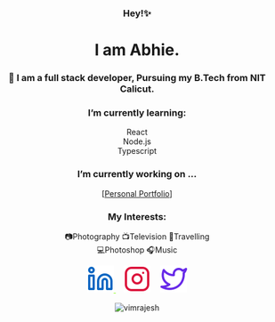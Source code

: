 <div align="center" >
<!-- <img src="./kopara.svg" alt="Linked In" > -->

### Hey!✨
# I am Abhie.
### 🤖 I am a full stack developer, Pursuing my B.Tech from NIT Calicut.

### I’m currently learning:
  React <br>
  Node.js <br>
  Typescript

### I’m currently working on ...
  [<a href="https://kyunaie.herokuapp.com/">Personal Portfolio</a>]
### My Interests: 
  📷Photography
  📺Television
  🧳Travelling <br>
  💻Photoshop
  🎧Music
<br>
<!-- <hr> -->
<a style="color:chartreuse" href="https://www.linkedin.com/in/abhishekmpawar/"><img src="./linkedin.svg" alt="Linked In" >
</a>
&#x2800;
<a style="color:crimson" href="https://www.instagram.com/kyunaie/"> <img src="./instagram.svg" alt="insta" ></a>
&#x2800;
<a href="https://twitter.com/kyunaie"><img src="./twitter.svg" alt="Twitter" ></a>


<!--- --->
<p><img align="center" src="https://github-readme-stats.vercel.app/api/top-langs?username=kyunaie&show_icons=true&locale=en&layout=compact&theme=dark&hide_border=True&margin-h=8 " alt="vimrajesh" /></p>
</div>














<!--
**kyunaie/kyunaie** is a ✨ _special_ ✨ repository because its `README.md` (this file) appears on your GitHub profile.

Here are some ideas to get you started:

- 🔭 I’m currently working on ...
- 🌱 I’m currently learning ...
- 👯 I’m looking to collaborate on ...
- 🤔 I’m looking for help with ...
- 💬 Ask me about ...
- 📫 How to reach me: ...
- 😄 Pronouns: ...
- ⚡ Fun fact: ...
-->

